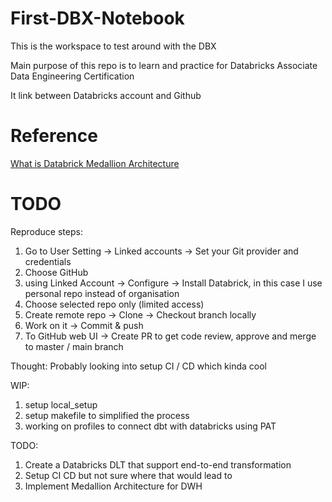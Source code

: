# First-DBX-Notebook

This is the workspace to test around with the DBX

Main purpose of this repo is to learn and practice for Databricks Associate Data Engineering Certification

It link between Databricks account and Github

# Reference
[What is Databrick Medallion Architecture](https://www.databricks.com/glossary/medallion-architecture)

# TODO

Reproduce steps:

  1. Go to User Setting -> Linked accounts -> Set your Git provider and credentials
  2. Choose GitHub
  3. using Linked Account -> Configure -> Install Databrick, in this case I use personal repo instead of organisation
  4. Choose selected repo only (limited access)
  5. Create remote repo -> Clone -> Checkout branch locally
  6. Work on it -> Commit & push
  7. To GitHub web UI -> Create PR to get code review, approve and merge to master / main branch

Thought:
Probably looking into setup CI / CD which kinda cool

WIP:
1. setup local_setup
2. setup makefile to simplified the process
3. working on profiles to connect dbt with databricks using PAT

TODO:
1. Create a Databricks DLT that support end-to-end transformation
2. Setup CI CD but not sure where that would lead to
3. Implement Medallion Architecture for DWH

